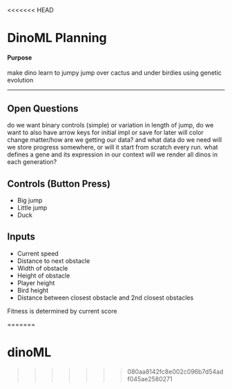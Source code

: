 <<<<<<< HEAD
# DinoML Planning

#### Purpose
make dino learn to jumpy jump over cactus and under birdies using genetic evolution

--- 

## Open Questions
do we want binary controls (simple) or variation in length of jump, do we want to also have arrow keys for initial impl or save for later
will color change matter/how are we getting our data? 
and what data do we need
will we store progress somewhere, or will it start from scratch every run.
what defines a gene and its expression in our context
will we render all dinos in each generation?

## Controls (Button Press)
- Big jump
- Little jump
- Duck

## Inputs
- Current speed
- Distance to next obstacle
- Width of obstacle
- Height of obstacle
- Player height
- Bird height
- Distance between closest obstacle and 2nd closest obstacles

Fitness is determined by current score


=======
# dinoML
>>>>>>> 080aa8142fc8e002c096b7d54adf045ae2580271
